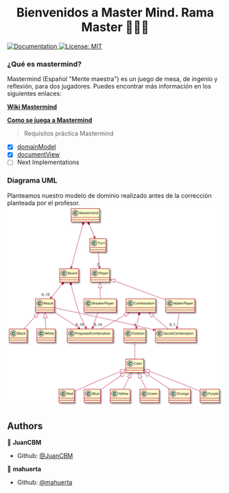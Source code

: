<h1 align="center">Bienvenidos a Master Mind. Rama Master   👨🏻‍💻   </h1>
<p>
  <a href="/docs" target="_blank">
    <img alt="Documentation" src="https://img.shields.io/badge/documentation-yes-brightgreen.svg" />
  </a>
  <a href="#" target="_blank">
    <img alt="License: MIT" src="https://img.shields.io/badge/License-MIT-yellow.svg" />
  </a>
</p>

### ¿Qué es mastermind?

Mastermind (Español "Mente maestra") es un juego de mesa, de ingenio y reflexión, para dos jugadores.
Puedes encontrar más información en los siguientes enlaces:

**[Wiki Mastermind](https://en.wikipedia.org/wiki/Mastermind_(board_game))**

**[Como se juega a Mastermind](https://www.youtube.com/watch?v=2-hTeg2M6GQ)**

> Requisitos práctica Mastermind
- [x] [domainModel](https://github.com/mahuerta/MasterMind/tree/domainModel)
- [x] [documentView](https://github.com/mahuerta/MasterMind/tree/documentView)
- [ ] Next Implementations

### Diagrama UML
Planteamos nuestro modelo de dominio realizado antes de la corrección planteada por el profesor.
![ModeloDeDominio](docs/images/ModeloDeDominio.svg)

## Authors

👤 **JuanCBM**
* Github: [@JuanCBM](https://github.com/JuanCBM)

👤 **mahuerta**
* Github: [@mahuerta](https://github.com/mahuerta)
